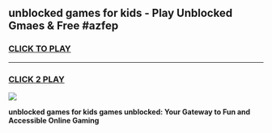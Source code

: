 
## unblocked games for kids - Play Unblocked Gmaes & Free #azfep
<h3>
<a href="https://news.freeplayer.one?title=unblocked_games_for_kids&ref=03M">CLICK TO PLAY</a></h3>
<hr>

<h3>
<a href="https://news.freeplayer.one?title=unblocked_games_for_kids&ref=03M">CLICK 2 PLAY</a>
  
</h3>

<a href="https://news.freeplayer.one?title=unblocked_games_for_kids&ref=03M"><img src="https://clearcache.store/games.png"></a>


**unblocked games for kids games unblocked: Your Gateway to Fun and Accessible Online Gaming**
